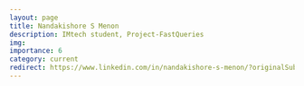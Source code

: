 ```yaml
---
layout: page
title: Nandakishore S Menon
description: IMtech student, Project-FastQueries
img: 
importance: 6
category: current
redirect: https://www.linkedin.com/in/nandakishore-s-menon/?originalSubdomain=in
---
```


